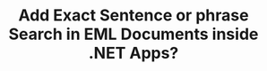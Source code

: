 ---
############################# Static ############################
layout: "auto-gen-gist"
draft: false
path: "fr/search/net/phrase /eml/"
otherformats: PDF DOC DOT DOCX DOCM DOTX DOTM TXT ODT OTT RTF XLS XLT XLSX XLSM XLSB XLTX XLTM XLA XLAM ODS OTS CSV TSV XML PPT PPS POT PPTX PPTM POTX POTM PPSX PPSM ODP PST EMLX MSG ONE ZIP XHTML MHTML MD CHM EPUB  FB2 

############################# Head ############################
head_title: "Comment ajouter une recherche de phrases dans les documents EML dans les applications .NET ?"
head_description: "L'API GroupDocs.Search .NET permet aux professionnels du logiciel d'ajouter la recherche de phrases et de trouver la phrase exacte ou la séquence de mots fournie dans les documents EML via l'API .NET."

############################# Header ############################
title: "Add Exact Sentence or phrase Search in EML Documents inside .NET Apps?"
description: "GroupDocs.Search .NET API allows programmers to find out the provided sequence of words in EML documents via phrase search or exact sentence search inside .NET Apps. "

######################### Download Button #######################
button:
    enable: true

############################# About ############################
about:
    enable: true
    title: "Comment utiliser la recherche exacte de phrases ou de phrases dans les applications .NET ?"
    content: |
       La recherche de phrases ou de phrases exactes est un type de recherche qui permet aux utilisateurs de rechercher des documents, un site Web ou une base de données contenant une phrase ou une phrase exacte contenant un ordre spécifique et une combinaison de mots définis par les consommateurs. C'est un terme très courant dans la terminologie des moteurs de recherche et permet aux utilisateurs de rechercher des documents pour une séquence de mots spécifiée dans le texte des documents indexés. GroupDocs.Search for .NET est une API de recherche de documents et de texte hautes performances très utile qui fournit des fonctionnalités complètes pour développer des applications de recherche et d'indexation de texte prenant en charge certains des types de documents les plus courants tels que PDF, HTML, e-mail Outlook, Microsoft Office Word, Feuilles de calcul Excel, présentations PowerPoint, Outlook MSG, PST, etc. Il a inclus la prise en charge de plusieurs fonctionnalités liées à la recherche de phrases telles que la recherche de requêtes sous forme de texte et d'objet, l'utilisation de caractères génériques dans la recherche de phrases, etc.

############################# content ############################
steps:
    enable: true
    block:
    - title_left: "Comment effectuer une recherche de phrases dans les documents EML via .NET"
      content_left: |
       L'API GroupDocs.Search .NET permet aux développeurs de logiciels d'ajouter des fonctionnalités de recherche de phrases dans leur propre application C# .NET. L'exemple de code .NET suivant montre comment effectuer une recherche d'expression dans le texte et l'objet avec seulement quelques lignes de code.

      title_right: "Recherche d'expressions exactes dans EML Documents"
      content_right: |
         * Vous devez d'abord spécifier le chemin d'accès au dossier d'index et au dossier de documents.
         * Création d'un index dans le dossier spécifié en appelant l'instance de la classe [Index](https://apireference.groupdocs.com/search/net/groupdocs.search/index/constructors/2)
         * Indexation des documents du dossier spécifié en appelant la méthode [Search](https://apireference.groupdocs.com/search/net/groupdocs.search/index/methods/search)
         * Recherchez la requête de phrase 'phrase text' sous forme de texte
         * Recherchez l'expression 'phrase text' sous forme d'objet
         * Création de word1, word2 et création de la sous-requête 3 en appelant la méthode [CreateWordQuery](https://apireference.groupdocs.com/search/net/groupdocs.search/searchquery/methods/createwordquery)
         * Combinaison de sous-requêtes pour créer une nouvelle requête de recherche en appelant la méthode [CreatePhraseSearchQuery](https://apireference.groupdocs.com/search/net/groupdocs.search/searchquery/methods/createphrasesearchquery)
         * Lancer la recherche et afficher les résultats de la recherche
         
        
      gisthash: "a5696884acf504acc319ba97465248cd"
      gistfile: "phrase_search_in_text_queries_dotnet.cs"

    - title_left: "Recherche d'expressions génériques dans EML Documents via .NET"
      content_left: |
        GroupDocs.Search pour .NET permet aux programmeurs de logiciels d'ajouter des fonctionnalités de recherche de phrases à l'aide de caractères génériques dans l'application C# .NET. Les exemples de code .NET suivants montrent comment appliquer la recherche d'expressions génériques dans EML Documents dans les applications C#.

      title_right: "Appliquer la recherche de phrases génériques dans le fichier EML"
      content_right: |
        * Vous devez d'abord spécifier le chemin d'accès au dossier d'index et au dossier de documents.
        * Création d'index dans le dossier spécifié en appelant l'instance de la classe [Index](https://apireference.groupdocs.com/search/net/groupdocs.search/index/constructors/2)
        * Indexation des documents du dossier spécifié en appelant la méthode [Search](https://apireference.groupdocs.com/search/net/groupdocs.search/index/methods/search)
        * Recherchez la requête de phrase 'phrase text' sous forme de texte
        * Recherchez l'expression 'phrase text' sous forme d'objet
        * Création de word1 et création de subquery 3 en appelant la méthode [CreateWordQuery](https://apireference.groupdocs.com/search/net/groupdocs.search/searchquery/methods/createwordquery)
        * Création de wildcard2 en appelant la méthode [CreateWildcardQuery](https://apireference.groupdocs.com/search/net/groupdocs.search.searchquery/createwildcardquery/methods/1)
        * Combinaison de sous-requêtes pour créer une nouvelle requête de recherche en appelant la méthode [CreatePhraseSearchQuery](https://apireference.groupdocs.com/search/net/groupdocs.search/searchquery/methods/createphrasesearchquery)
        * Lancer la recherche et afficher les résultats de la recherche
     
      gisthash: "3ff2bf9f8ba902d8d7ebead67a934654"
      gistfile: "use_wildcards_in_phrase_search_dotnet.cs"
      
    - title_left: "Combinez la recherche de phrases avec d'autres types de recherches via .NET"
      content_left: |
        GroupDocs.Search .NET donne aux programmeurs de logiciels le pouvoir de combiner la recherche de phrases avec d'autres types de recherches dans l'application .NET. Les exemples de code .NET suivants montrent comment appliquer des caractères génériques représentant des mots et des caractères dans des mots.

      title_right: "API .NET pour combiner la recherche de phrases avec d'autres recherches"
      content_right: |
        * Vous devez d'abord spécifier le chemin d'accès au dossier d'index et au dossier de documents.
        * Création d'index dans le dossier spécifié en appelant l'instance de la classe [Index](https://apireference.groupdocs.com/search/net/groupdocs.search/index/constructors/2)
        * Indexation des documents du dossier spécifié en appelant la méthode [Search](https://apireference.groupdocs.com/search/net/groupdocs.search/index/methods/search)
        * Rechercher la phrase sous forme de texte
        * Rechercher la phrase sous forme d'objet
        * Définir le modèle de mot et ajouter une chaîne.
        * Création de wordPattern1 et Création de word3 en appelant la méthode [CreateWordPatternQuery](https://apireference.groupdocs.com/search/net/groupdocs.search/searchquery/methods/createwordpatternquery)
        * Création de wildcard2 en appelant la méthode [CreateWildcardQuery](https://apireference.groupdocs.com/search/net/groupdocs.search.searchquery/createwildcardquery/methods/1)
        * Combinaison de sous-requêtes pour créer une nouvelle requête de recherche en appelant la méthode [CreatePhraseSearchQuery](https://apireference.groupdocs.com/search/net/groupdocs.search/searchquery/methods/createphrasesearchquery)
        * Lancer la recherche et afficher les résultats de la recherche
     
      gisthash: "db5c32ed21237f3e1cd7cdbde0778c29"
      gistfile: "combine_phrase_search_with_others_dotnet.cs"

    - title_left: "Configuration requise"
      content_left: |
       GroupDocs.Search pour .NET est pris en charge sur toutes les principales plates-formes et systèmes d'exploitation. Pour un guide complet de la configuration système requise, veuillez visiter [configuration système requise](https://docs.groupdocs.com/search/net/system-requirements/) avant d'exécuter le code ci-dessous, assurez-vous que les conditions préalables suivantes sont installées sur votre système:
         * Systèmes d'exploitation : Microsoft Windows, Linux, MacOS
         * Environnement de développement : Visual Studio, Xamarin, MonoDevelop etc.
         * Frameworks : .NET Framework, .NET Standard, .NET Core, Mono
         * Obtenez la dernière version de GroupDocs.Search pour les API .NET à partir de [NuGet](https://www.nuget.org/packages/GroupDocs.search/)
        
      title_right: "Pourquoi utiliser GroupDocs.Assembly"
      content_right: |
        * Création d'index de recherche en mémoire ainsi que sur disque.
        * Capacité d'indexation à partir d'un fichier, d'un flux ou d'une structure.
        * Prise en charge de l'indexation des documents protégés par mot de passe.
        * Prise en charge de la fusion de plusieurs index.
        * Filtrer le document lors de l'indexation de la recherche.
        * Prise en charge de la vérification orthographique lors de la recherche.
        * Les caractères mélangés sont entièrement pris en charge
        * Combinaison de différents types de recherche en une seule requête de recherche.
        * Prise en charge des recherches de mots simples et d'expressions régulières
        * Prise en charge complète du remplacement d'alias dans les requêtes de recherche.

demos:
    enable: true
        

more_formats:
    enable: true


back_to_top:
    enable: true
---